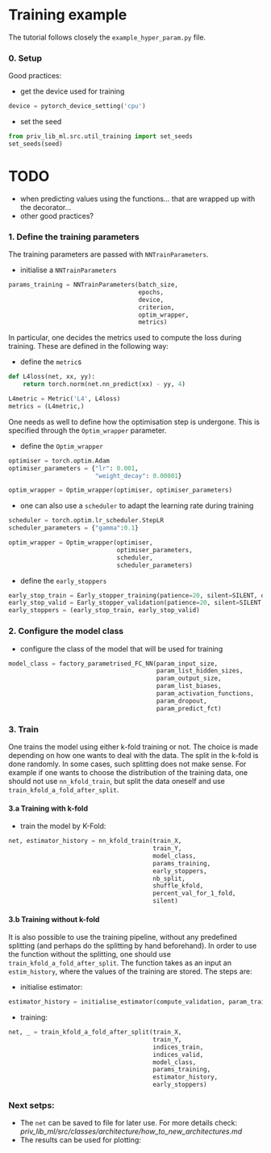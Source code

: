 # Training example
The tutorial follows closely the `example_hyper_param.py` file.
### 0. Setup

Good practices:

- get the device used for training

```python
device = pytorch_device_setting('cpu')
```

- set the seed
```python
from priv_lib_ml.src.util_training import set_seeds
set_seeds(seed)
```
# TODO
- when predicting values using the functions... that are wrapped up with the decorator...
- other good practices?

### 1. Define the training parameters

The training parameters are passed with `NNTrainParameters`. 

- initialise a `NNTrainParameters`

```python
params_training = NNTrainParameters(batch_size,
                                    epochs,
                                    device,
                                    criterion,
                                    optim_wrapper,
                                    metrics)
```

In particular, one decides the metrics used to compute the loss during training.
These are defined in the following way:

- define the `metric`s
```python
def L4loss(net, xx, yy):
    return torch.norm(net.nn_predict(xx) - yy, 4)

L4metric = Metric('L4', L4loss)
metrics = (L4metric,)
```

One needs as well to define how the optimisation step is undergone.
This is specified through the `Optim_wrapper` parameter.

- define the `Optim_wrapper`
```python
optimiser = torch.optim.Adam
optimiser_parameters = {"lr": 0.001,
                        "weight_decay": 0.00001}

optim_wrapper = Optim_wrapper(optimiser, optimiser_parameters)
```

 - one can also use a `scheduler` to adapt the learning rate during training

```python
scheduler = torch.optim.lr_scheduler.StepLR
scheduler_parameters = {"gamma":0.1}

optim_wrapper = Optim_wrapper(optimiser,
                              optimiser_parameters,
                              scheduler,
                              scheduler_parameters)
```


- define the `early_stoppers`
```python
early_stop_train = Early_stopper_training(patience=20, silent=SILENT, delta=-int(1E-6))
early_stop_valid = Early_stopper_validation(patience=20, silent=SILENT, delta=-int(1E-6))
early_stoppers = (early_stop_train, early_stop_valid)
```

### 2. Configure the model class
- configure the class of the model that will be used for training
```python
model_class = factory_parametrised_FC_NN(param_input_size,
                                         param_list_hidden_sizes,
                                         param_output_size, 
                                         param_list_biases,
                                         param_activation_functions,
                                         param_dropout,
                                         param_predict_fct)
```

### 3. Train

One trains the model using either k-fold training or not. 
The choice is made depending on how one wants to deal with the data.
The split in the k-fold is done randomly. 
In some cases, such splitting does not make sense. 
For example if one wants to choose the distribution of the training data, 
one should not use `nn_kfold_train`, 
but split the data oneself and use `train_kfold_a_fold_after_split`.

#### 3.a Training with k-fold

- train the model by K-Fold:

```python
net, estimator_history = nn_kfold_train(train_X,
                                        train_Y,
                                        model_class,
                                        params_training,
                                        early_stoppers,
                                        nb_split,
                                        shuffle_kfold,
                                        percent_val_for_1_fold,
                                        silent)
```

#### 3.b Training without k-fold

It is also possible to use the training pipeline, without any predefined splitting (and perhaps do the splitting by hand beforehand).
In order to use the function without the splitting,  one should use `train_kfold_a_fold_after_split`. 
The function takes as an input an `estim_history`, where the values of the training are stored. The steps are:

- initialise estimator:
```python
estimator_history = initialise_estimator(compute_validation, param_train)
```

- training:
```python
net, _ = train_kfold_a_fold_after_split(train_X,
                                        train_Y,
                                        indices_train, 
                                        indices_valid,
                                        model_class,
                                        params_training,
                                        estimator_history,
                                        early_stoppers)
```

### Next setps:
- The `net` can be saved to file for later use. For more details check:
  *priv_lib_ml/src/classes/architecture/how_to_new_architectures.md*
- The results can be used for plotting: <link file for plotting>
